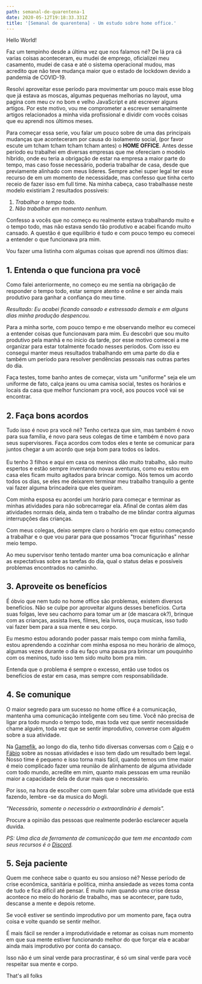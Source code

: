 ```yaml
---
path: semanal-de-quarentena-1
date: 2020-05-12T19:18:33.331Z
title: '[Semanal de quarentena] - Um estudo sobre home office.'
---
```

Hello World!

Faz um tempinho desde a última vez que nos falamos né? De lá pra cá varias coisas aconteceram, eu mudei de emprego, oficializei meu casamento, mudei de casa e até o sistema operacional mudou, mas acredito que não teve mudança maior que o estado de lockdown devido a pandemia de COVID-19.

Resolvi aproveitar esse período para movimentar um pouco mais esse blog que já estava as moscas, algumas pequenas melhorias no layout, uma pagina com meu cv no bom e velho JavaScript e até escrever alguns artigos. Por este motivo, vou me comprometer a escrever semanalmente artigos relacionados a minha vida profissional e dividir com vocês coisas que eu aprendi nos últimos meses.

Para começar essa serie, vou falar um pouco sobre de uma das principais mudanças que aconteceram por causa do isolamento social, (por favor escute um tcham tcham tcham tcham antes) o **HOME OFFICE**. Antes desse período eu trabalhei em diversas empresas que me ofereciam o modelo híbrido, onde eu teria a obrigação de estar na empresa a maior parte do tempo, mas caso fosse necessário, poderia trabalhar de casa, desde que previamente alinhado com meus lideres. Sempre achei super legal ter esse recurso de em um momento de necessidade, mas confesso que tinha certo receio de fazer isso em full time. Na minha cabeça, caso trabalhasse neste modelo existiriam 2 resultados possíveis:

1. _Trabalhar o tempo todo._
2. _Não trabalhar em momento nenhum._

Confesso a vocês que no começo eu realmente estava trabalhando muito e o tempo todo, mas não estava sendo tão produtivo e acabei ficando muito cansado. A questão é que equilíbrio é tudo e com pouco tempo eu comecei a entender o que funcionava pra mim.

Vou fazer uma listinha com algumas coisas que aprendi nos últimos dias:

## 1. Entenda o que funciona pra você

Como falei anteriormente, no começo eu me sentia na obrigação de responder o tempo todo, estar sempre atento e online e ser ainda mais produtivo para ganhar a confiança do meu time.

_Resultado: Eu acabei ficando cansado e estressado demais e em alguns dias minha produção despencou._

Para a minha sorte, com pouco tempo e me observando melhor eu comecei a entender coisas que funcionavam para mim. Eu descobri que sou muito produtivo pela manhã e no inicio da tarde, por esse motivo comecei a me organizar para estar totalmente focado nesses períodos. Com isso eu consegui manter meus resultados trabalhando em uma parte do dia e também um período para resolver pendências pessoais nas outras partes do dia.

Faça testes, tome banho antes de começar, vista um "uniforme" seja ele um uniforme de fato, calça jeans ou uma camisa social, testes os horários e locais da casa que melhor funcionam pra você, aos poucos você vai se encontrar.

## 2. Faça bons acordos

Tudo isso é novo pra você né? Tenho certeza que sim, mas também é novo para sua família, é novo para seus colegas de time e também é novo para seus supervisores. Faça acordos com todos eles e tente se comunicar para juntos chegar a um acordo que seja bom para todos os lados. \
\
Eu tenho 3 filhos e aqui em casa os meninos dão muito trabalho, são muito espertos e estão sempre inventando novas aventuras, como eu estou em casa eles ficam muito agitados para brincar comigo. Nós temos um acordo todos os dias, se eles me deixarem terminar meu trabalho tranquilo a gente vai fazer alguma brincadeira que eles queiram.

Com minha esposa eu acordei um horário para começar e terminar as minhas atividades para não sobrecarregar ela. Afinal de contas além das atividades normais dela, ainda tem o trabalho de me blindar contra algumas interrupções das crianças.

Com meus colegas, deixo sempre claro o horário em que estou começando a trabalhar e o que vou parar para que possamos "trocar figurinhas" nesse meio tempo.

Ao meu supervisor tenho tentado manter uma boa comunicação e alinhar as expectativas sobre as tarefas do dia, qual o status delas e possíveis problemas encontrados no caminho.

## 3. Aproveite os benefícios

É óbvio que nem tudo no home office são problemas, existem diversos benefícios. Não se culpe por aproveitar alguns desses benefícios. Curta suas folgas, leve seu cachorro para tomar um ar (de mascara ok?), brinque com as crianças, assista lives, filmes, leia livros, ouça musicas, isso tudo vai fazer bem para a sua mente e seu corpo.

Eu mesmo estou adorando poder passar mais tempo com minha família, estou aprendendo a cozinhar com minha esposa no meu horário de almoço, algumas vezes durante o dia eu faço uma pausa pra brincar um pouquinho com os meninos, tudo isso tem sido muito bom pra mim.

Entenda que o problema é sempre o excesso, então use todos os benefícios de estar em casa, mas sempre com responsabilidade.

## 4. Se comunique

O maior segredo para um sucesso no home office é a comunicação, mantenha uma comunicação inteligente com seu time. Você não precisa de ligar pra todo mundo o tempo todo, mas toda vez que sentir necessidade chame alguém, toda vez que se sentir improdutivo, converse com alguém sobre a sua atividade.

Na [Gamefik](https://gamefik.com), ao longo do dia, tenho tido diversas conversas com o [Caio](https://www.linkedin.com/in/caioxm/) e o [Fábio](https://www.linkedin.com/in/fabiomartineves/) sobre as nossas atividades e isso tem dado um resultado bem legal. Nosso time é pequeno e isso torna mais fácil, quando temos um time maior é meio complicado fazer uma reunião de alinhamento de alguma atividade com todo mundo, acredite em mim, quanto mais pessoas em uma reunião maior a capacidade dela de durar mais que o necessário.

Por isso, na hora de escolher com quem falar sobre uma atividade que está fazendo, lembre -se da musica do Mogli.

_"Necessário, somente o necessário o extraordinário é demais"._

Procure a opinião das pessoas que realmente poderão esclarecer aquela duvida.

_PS: Uma dica de ferramenta de comunicação que tem me encantado com seus recursos é o_ [_Discord_](https://discord.com/)_._

## 5. Seja paciente

Quem me conhece sabe o quanto eu sou ansioso né? Nesse período de crise econômica, sanitária e politica, minha ansiedade as vezes toma conta de tudo e fica difícil até pensar. É muito ruim quando uma crise dessa acontece no meio do horário de trabalho, mas se acontecer, pare tudo, descanse a mente e depois retome.

Se você estiver se sentindo improdutivo por um momento pare, faça outra coisa e volte quando se sentir melhor.

É mais fácil se render a improdutividade e retomar as coisas num momento em que sua mente estiver funcionando melhor do que forçar ela e acabar ainda mais improdutivo por conta do cansaço. 

Isso não é um sinal verde para procrastinar, é só um sinal verde para você respeitar sua mente e corpo.

That's all folks
